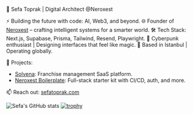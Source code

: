 🧠 Sefa Toprak | Digital Architect @Neroxest

⚡️ Building the future with code: AI, Web3, and beyond.
🌐 Founder of [Neroxest](https://www.neroxest.com) – crafting intelligent systems for a smarter world.
🛠️ Tech Stack: Next.js, Supabase, Prisma, Tailwind, Resend, Playwright.
🎨 Cyberpunk enthusiast | Designing interfaces that feel like magic.
📍 Based in Istanbul | Operating globally.

🚀 Projects:
- [Solvena](https://github.com/Sefa9/solvena): Franchise management SaaS platform.
- [Neroxest Boilerplate](https://github.com/Sefa9/neroxest-boilerplate): Full-stack starter kit with CI/CD, auth, and more.

📫 Reach out: [sefatoprak.com](https://www.sefatoprak.com)

![Sefa's GitHub stats](https://github-readme-stats.vercel.app/api?username=sefatorak&show_icons=true&theme=tokyonight)
[![trophy](https://github-profile-trophy.vercel.app/?username=sefatorak&theme=onedark)](https://github.com/ryo-ma/github-profile-trophy)
